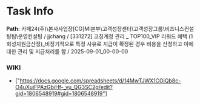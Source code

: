 # Task Info

**Path:** 카페24(주)\본사사업장\[CG]MI본부\고객성장센터\고객성장그룹\비즈니스컨설팅팀\운영컨설팅 / jjchang / [331272] 코칭계정 관리 _ TOP100_VIP 리워드 혜택 (1회성지원금산정)_비정기적으로 특정 사유로 지급이 확정된 경우 비용을 산정하고 이에 대한 관리 및 지급처리를 함 / 2025-09-01_00-00-00

### WIKI
- ["https://docs.google.com/spreadsheets/d/14MwTJWX1COiQb8c-O4uXuiFPAzGbiHf-_vu_QG3SC2g/edit?gid=1806548919#gid=1806548919"]

